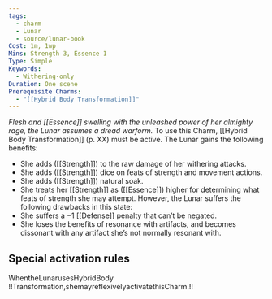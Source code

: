 ```yaml
---
tags:
  - charm
  - Lunar
  - source/lunar-book
Cost: 1m, 1wp
Mins: Strength 3, Essence 1
Type: Simple
Keywords:
  - Withering-only
Duration: One scene
Prerequisite Charms:
  - "[[Hybrid Body Transformation]]"
---
```

*Flesh and [[Essence]] swelling with the unleashed power of her almighty rage, the Lunar assumes a dread warform.*
To use this Charm, [[Hybrid Body Transformation]] (p. XX) must be active. The Lunar gains the following benefits: 
- She adds ([[Strength]]) to the raw damage of her withering attacks. 
- She adds ([[Strength]]) dice on feats of strength and movement actions. 
- She adds ([[Strength]]) natural soak. 
- She treats her [[Strength]] as ([[Essence]]) higher for determining what feats of strength she may attempt. However, the Lunar suffers the following drawbacks in this state: 
- She suffers a −1 [[Defense]] penalty that can’t be negated. 
- She loses the benefits of resonance with artifacts, and becomes dissonant with any artifact she’s not normally resonant with. 

## Special activation rules

WhentheLunarusesHybridBody !!Transformation,shemayreflexivelyactivatethisCharm.!!